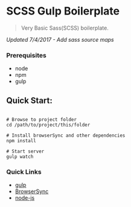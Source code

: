# SCSS Gulp Boilerplate

>Very Basic Sass(SCSS) boilerplate.

*Updated 7/4/2017 - Add sass source maps*


### Prerequisites
* node
* npm
* gulp

## Quick Start:

```shell

# Browse to project folder
cd /path/to/project/this/folder

# Install browserSync and other dependencies
npm install

# Start server
gulp watch

```

### Quick Links
* [gulp](http://gulpjs.com)
* [BrowserSync](http://www.browsersync.io)
* [node-js](https://nodejs.org/en/)
